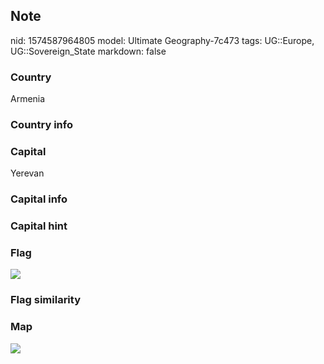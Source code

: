 ## Note
nid: 1574587964805
model: Ultimate Geography-7c473
tags: UG::Europe, UG::Sovereign_State
markdown: false

### Country
Armenia

### Country info


### Capital
Yerevan

### Capital info


### Capital hint


### Flag
<img src="ug-flag-armenia.svg">

### Flag similarity


### Map
<img src="ug-map-armenia.png">
